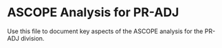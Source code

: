 # ASCOPE Analysis for PR-ADJ

Use this file to document key aspects of the ASCOPE analysis for the PR-ADJ division.
